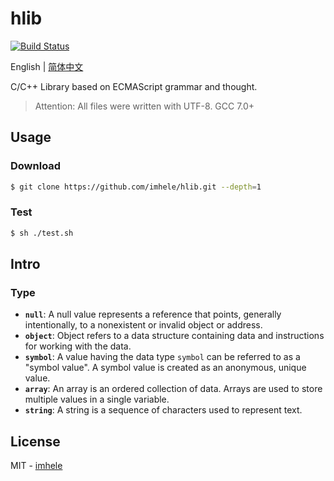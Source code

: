 # hlib

[![Build Status](https://travis-ci.com/imhele/hlib.svg?branch=master)](https://travis-ci.com/imhele/hlib)

English | [简体中文](https://github.com/imhele/hlib/blob/master/README_zh-CN.md)

C/C++ Library based on ECMAScript grammar and thought.

> Attention: All files were written with UTF-8.
> GCC 7.0+

## Usage

### Download

```bash
$ git clone https://github.com/imhele/hlib.git --depth=1
```

### Test

```bash
$ sh ./test.sh
```

## Intro

### Type

- **`null`**: A null value represents a reference that points, generally intentionally, to a nonexistent or invalid object or address.
- **`object`**: Object refers to a data structure containing data and instructions for working with the data.
- **`symbol`**: A value having the data type `symbol` can be referred to as a "symbol value". A symbol value is created as an anonymous, unique value.
- **`array`**: An array is an ordered collection of data. Arrays are used to store multiple values in a single variable.
- **`string`**: A string is a sequence of characters used to represent text.

## License

MIT - [imhele](https://github.com/imhele)
